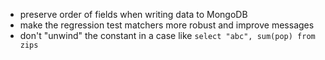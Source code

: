 - preserve order of fields when writing data to MongoDB
- make the regression test matchers more robust and improve messages
- don't "unwind" the constant in a case like `select "abc", sum(pop) from zips`
